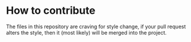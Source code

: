 # How to contribute

The files in this repository are craving for style change, if your pull request alters the style, then it (most likely) will be merged into the project.
